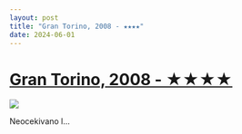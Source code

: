 ```yaml
---
layout: post
title: "Gran Torino, 2008 - ★★★★"
date: 2024-06-01
---
```


# [Gran Torino, 2008 - ★★★★](https://letterboxd.com/pavlesap/film/gran-torino/)

<p><img src="https://a.ltrbxd.com/resized/sm/upload/il/wm/1v/to/9ip2LgCyVMdovhJqY4mttTWfyo6-0-600-0-900-crop.jpg?v=64938979ef" /></p> <p>Neocekivano l...
